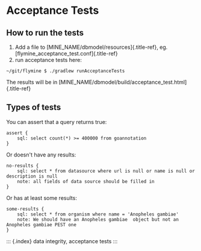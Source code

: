 Acceptance Tests
================

How to run the tests
--------------------

1.  Add a file to [MINE_NAME/dbmodel/resources]{.title-ref}, eg.
    [flymine_acceptance_test.conf]{.title-ref}
2.  run acceptance tests here:

``` {.bash}
~/git/flymine $ ./gradlew runAcceptanceTests
```

The results will be in
[MINE_NAME/dbmodel/build/acceptance_test.html]{.title-ref}

Types of tests
--------------

You can assert that a query returns true:

``` {.guess}
assert {
    sql: select count(*) >= 400000 from goannotation
}
```

Or doesn\'t have any results:

``` {.guess}
no-results {
    sql: select * from datasource where url is null or name is null or description is null
    note: all fields of data source should be filled in
}
```

Or has at least some results:

``` {.guess}
some-results {
    sql: select * from organism where name = 'Anopheles gambiae'
    note: We should have an Anopheles gambiae  object but not an Anopheles gambiae PEST one
}
```

::: {.index}
data integrity, acceptance tests
:::
